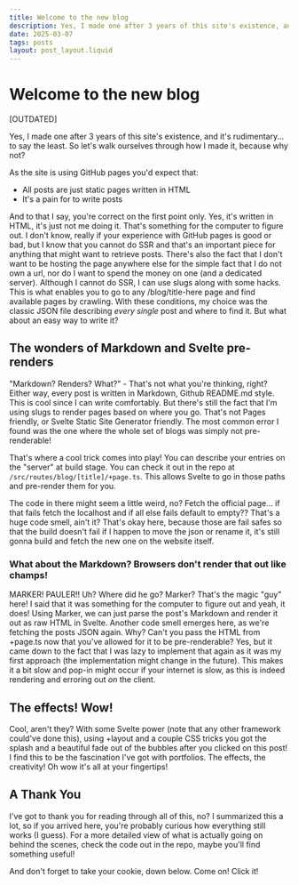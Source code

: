 ```yaml
---
title: Welcome to the new blog
description: Yes, I made one after 3 years of this site's existence, and it's rudimentary...
date: 2025-03-07
tags: posts
layout: post_layout.liquid
---
```

# Welcome to the new blog

[OUTDATED]

Yes, I made one after 3 years of this site's existence, and it's rudimentary... to say the least.
So let's walk ourselves through how I made it, because why not?

As the site is using GitHub pages you'd expect that:

- All posts are just static pages written in HTML
- It's a pain for to write posts

And to that I say, you're correct on the first point only. Yes, it's written in HTML, it's just not me doing it. That's something for the computer to figure out.
I don't know, really if your experience with GitHub pages is good or bad, but I know that you cannot do SSR and that's an important piece for anything that might want to retrieve posts. There's also the fact that I don't want to be hosting the page anywhere else for the simple fact that I do not own a url, nor do I want to spend the money on one (and a dedicated server).
Although I cannot do SSR, I can use slugs along with some hacks. This is what enables you to go to any /blog/title-here page and find available pages by crawling.
With these conditions, my choice was the classic JSON file describing _every single_ post and where to find it. But what about an easy way to write it?

## The wonders of Markdown and Svelte pre-renders

"Markdown? Renders? What?" - That's not what you're thinking, right? Either way, every post is written in Markdown, Github README.md style.
This is cool since I can write comfortably. But there's still the fact that I'm using slugs to render pages based on where you go. That's not Pages friendly, or Svelte Static Site Generator friendly. The most common error I found was the one where the whole set of blogs was simply not pre-renderable!

That's where a cool trick comes into play! You can describe your entries on the "server" at build stage. You can check it out in the repo at `/src/routes/blog/[title]/+page.ts`. This allows Svelte to go in those paths and pre-render them for you.

The code in there might seem a little weird, no? Fetch the official page... if that fails fetch the localhost and if all else fails default to empty?? That's a huge code smell, ain't it? That's okay here, because those are fail safes so that the build doesn't fail if I happen to move the json or rename it, it's still gonna build and fetch the new one on the website itself.

### What about the Markdown? Browsers don't render that out like champs!

MARKER! PAULER!! Uh? Where did he go? Marker? That's the magic "guy" here! I said that it was something for the computer to figure out and yeah, it does! Using Marker, we can just parse the post's Markdown and render it out as raw HTML in Svelte.
Another code smell emerges here, as we're fetching the posts JSON again. Why? Can't you pass the HTML from +page.ts now that you've allowed for it to be pre-renderable? Yes, but it came down to the fact that I was lazy to implement that again as it was my first approach (the implementation might change in the future). This makes it a bit slow and pop-in might occur if your internet is slow, as this is indeed rendering and erroring out _on_ the client.

## The effects! Wow!

Cool, aren't they? With some Svelte power (note that any other framework could've done this), using +layout and a couple CSS tricks you got the splash and a beautiful fade out of the bubbles after you clicked on this post!
I find this to be the fascination I've got with portfolios. The effects, the creativity! Oh wow it's all at your fingertips!

## A Thank You

I've got to thank you for reading through all of this, no? I summarized this a lot, so if you arrived here, you're probably curious how everything still works (I guess). For a more detailed view of what is actually going on behind the scenes, check the code out in the repo, maybe you'll find something useful!

And don't forget to take your cookie, down below. Come on! Click it!
